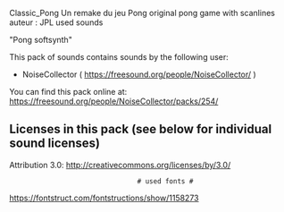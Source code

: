 Classic_Pong
Un remake du jeu Pong
original pong game with scanlines
auteur : JPL
									used sounds

"Pong softsynth"

This pack of sounds contains sounds by the following user:
 - NoiseCollector ( https://freesound.org/people/NoiseCollector/ )

You can find this pack online at: https://freesound.org/people/NoiseCollector/packs/254/


Licenses in this pack (see below for individual sound licenses)
---------------------------------------------------------------

Attribution 3.0: http://creativecommons.org/licenses/by/3.0/

									# used fonts #

https://fontstruct.com/fontstructions/show/1158273
